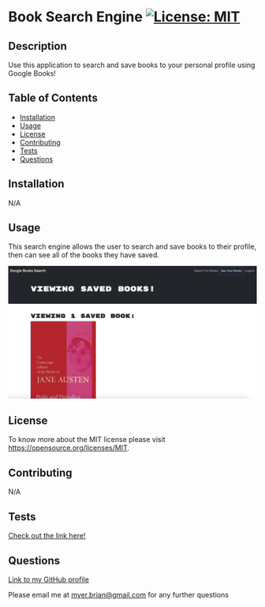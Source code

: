# Book Search Engine [![License: MIT](https://img.shields.io/badge/License-MIT-yellow.svg)](https://opensource.org/licenses/MIT)

## Description

Use this application to search and save books to your personal profile using Google Books!

## Table of Contents

- [Installation](#installation)
- [Usage](#usage)
- [License](#license)
- [Contributing](#contributing)
- [Tests](#tests)
- [Questions](#questions)

## Installation

N/A

## Usage

This search engine allows the user to search and save books to their profile, then can see all of the books they have saved.

![Alt text](<server/assets/Screenshot 2023-10-02 at 10.03.36 AM.png>)

## License

To know more about the MIT license please visit https://opensource.org/licenses/MIT.

## Contributing

N/A

## Tests

[Check out the link here!](https://book-search-engine37-15b77ffe5767.herokuapp.com/)

## Questions

[Link to my GitHub profile](https://github.com/brianmyer)

Please email me at myer.brian@gmail.com for any further questions
